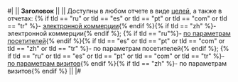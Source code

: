 #|
||
**Заголовок**
||
||
Доступны в любом отчете в виде [целей](../general/goals.md), а также в отчетах:
{% if tld == "ru" or tld == "es" or tld == "pt" or tld == "com" or tld == "tr" %}- [электронной коммерции](../reports/ecommerce.md){% endif %}{% if tld == "zh" %}- электронной коммерции{% endif %};
{% if tld == "ru"%}- [по параметрам посетителей](../data/user-params-data.md){% endif %}{% if tld == "es" or tld == "pt" or tld == "com" or tld == "zh" or tld == "tr" %}- по параметрам посетителей{% endif %};
{% if tld == "ru" or tld == "es" or tld == "pt" or tld == "com" or tld == "tr" %}- [по параметрам визитов](../data/visit-params-data.md){% endif %}{% if tld == "zh" %}- по параметрам визитов{% endif %}
||
|#